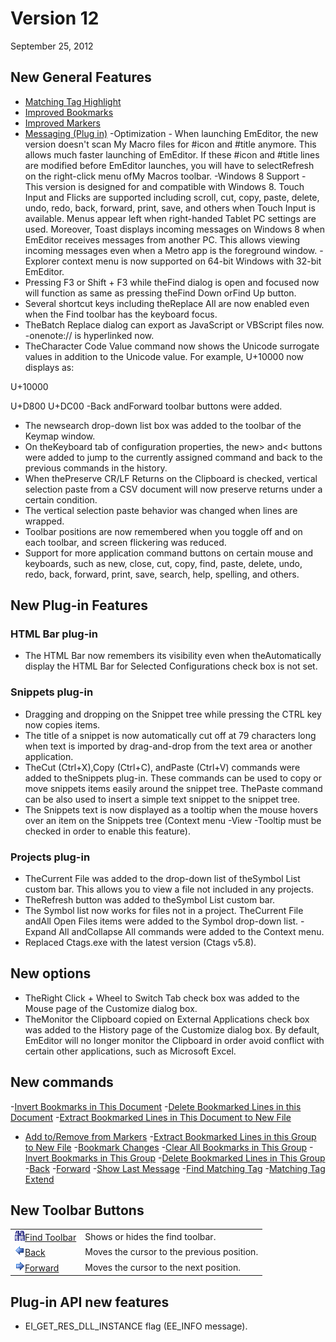 # Version 12

September 25, 2012

## New General Features

- [Matching Tag Highlight](../features/matching_tag_highlight)
- [Improved Bookmarks](../features/improved_bookmarks)
- [Improved Markers](../features/improved_markers)
- [Messaging (Plug in)](../features/messaging_plugin)
-Optimization \- When launching EmEditor, the new version doesn't scan My Macro files for #icon and #title anymore. This allows much faster launching of EmEditor. If these #icon and #title lines are modified before EmEditor launches, you will have to selectRefresh on the right-click menu ofMy Macros toolbar.
-Windows 8 Support \- This version is designed for and compatible with Windows 8. Touch Input and Flicks are supported including scroll, cut, copy, paste, delete, undo, redo, back, forward, print, save, and others when Touch Input is available. Menus appear left when right-handed Tablet PC settings are used. Moreover, Toast displays incoming messages on Windows 8 when EmEditor receives messages from another PC. This allows viewing incoming messages even when a Metro app is
the foreground window.
-Explorer context menu is now supported on 64-bit Windows with 32-bit EmEditor.
- Pressing F3 or Shift + F3 while theFind dialog is open and focused now will function as same as pressing theFind Down orFind Up button.
- Several shortcut keys including theReplace All are now enabled even when the Find toolbar has the keyboard focus.
- TheBatch Replace dialog can export as JavaScript or VBScript files now.
-onenote:// is hyperlinked now.
- TheCharacter Code Value command now shows the Unicode surrogate values in addition to the Unicode value. For example, U+10000 now displays as:

U+10000

U+D800 U+DC00
-Back andForward toolbar buttons were added.
- The newsearch drop-down list box was added to the toolbar of the Keymap window.
- On theKeyboard tab of configuration properties, the new> and< buttons were added to jump to the currently assigned command and back to the previous commands in the history.
- When thePreserve CR/LF Returns on the Clipboard is checked, vertical selection paste from a CSV document will now preserve returns under a certain condition.
- The vertical selection paste behavior was changed when lines are wrapped.
- Toolbar positions are now remembered when you toggle off and on each toolbar, and screen flickering was reduced.
- Support for more application command buttons on certain mouse and keyboards, such as new, close, cut, copy, find, paste, delete, undo, redo, back, forward, print, save, search, help, spelling, and others.

## New Plug-in Features

### HTML Bar plug-in

- The HTML Bar now remembers its visibility even when theAutomatically display the HTML Bar for Selected Configurations check box is not set.

### Snippets plug-in

- Dragging and dropping on the Snippet tree while pressing the CTRL key now copies items.
- The title of a snippet is now automatically cut off at 79 characters long when text is imported by drag-and-drop from the text area or another application.
- TheCut (Ctrl+X),Copy (Ctrl+C), andPaste (Ctrl+V) commands were added to theSnippets plug-in. These commands can be used to copy or move snippets items easily around the snippet tree. ThePaste command can be also used to insert a simple text snippet to the snippet tree.
- The Snippets text is now displayed as a tooltip when the mouse hovers over an item on the Snippets tree (Context menu -View \-Tooltip must be checked in order to enable this feature).

### Projects plug-in

- TheCurrent File was added to the drop-down list of theSymbol List custom bar. This allows you to view a file not included in any projects.
- TheRefresh button was added to theSymbol List custom bar.
- The Symbol list now works for files not in a project. TheCurrent File andAll Open Files items were added to the Symbol drop-down list.
-Expand All andCollapse All commands were added to the Context menu.
- Replaced Ctags.exe with the latest version (Ctags v5.8).

## New options

- TheRight Click + Wheel to Switch Tab check box was added to the Mouse page of the Customize dialog box.
- TheMonitor the Clipboard copied on External Applications check box was added to the History page of the Customize dialog box. By default, EmEditor will no longer monitor the Clipboard in order avoid conflict with certain other applications, such as Microsoft Excel.

## New commands

-[Invert Bookmarks in This Document](../cmd/edit/bookmark_invert)
-[Delete Bookmarked Lines in this Document](../cmd/edit/bookmark_delete)
-[Extract Bookmarked Lines in This Document to New File](../cmd/edit/bookmark_extract)
- [Add to/Remove from Markers](../cmd/edit/add_remove_markers)
-[Extract Bookmarked Lines in this Group to New File](../cmd/edit/bookmark_group_extract)
-[Bookmark Changes](../cmd/diff/compare_bookmark)
-[Clear All Bookmarks in This Group](../cmd/edit/bookmark_group_clear)
-[Invert Bookmarks in This Group](../cmd/edit/bookmark_group_invert)
-[Delete Bookmarked Lines in This Group](../cmd/edit/bookmark_group_delete)
-[Back](../cmd/edit/caret_back)
-[Forward](../cmd/edit/caret_forward)
-[Show Last Message](../cmd/view/show_last_message)
-[Find Matching Tag](../cmd/edit/next_tag)
-[Matching Tag Extend](../cmd/edit/shift_next_tag)

## New Toolbar Buttons

|     |     |
| --- | --- |
| ![](../images/emeditor12_toggle_find_bar_button.png)[Find Toolbar](../cmd/view/show_find_bar) | Shows or hides the find toolbar. |
| ![](../images/emeditor12_back_button.png)[Back](../cmd/edit/caret_back) | Moves the cursor to the previous position. |
| ![](../images/emeditor12_forward_button.png)[Forward](../cmd/edit/caret_forward) | Moves the cursor to the next position. |

## Plug-in API new features

- EI\_GET\_RES\_DLL\_INSTANCE flag (EE\_INFO message).
